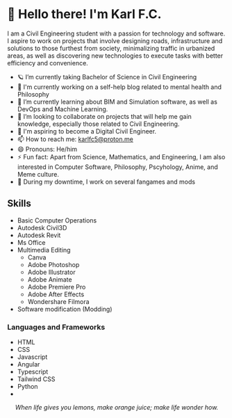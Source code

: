 <h1>👋 Hello there! I'm Karl F.C.  </h1>

I am a Civil Engineering student with a passion for technology and software. I aspire to work on projects that involve designing roads, infrastructure and solutions to those furthest from society, minimalizing traffic in urbanized areas, as well as discovering new technologies to execute tasks with better efficiency and convenience.

- 🪐 I’m currently taking Bachelor of Science in Civil Engineering
- 🔬 I'm currently working on a self-help blog related to mental health and Philosophy
- 🌱 I’m currently learning about BIM and Simulation software, as well as DevOps and Machine Learning.
- 🔎 I’m looking to collaborate on projects that will help me gain knowledge, especially those related to Civil Engineering.
- 🚀 I'm aspiring to become a Digital Civil Engineer.
- 📫 How to reach me: karlfc5@proton.me
- 😄 Pronouns: He/him
- ⚡ Fun fact: Apart from Science, Mathematics, and Engineering, I am also interested in Computer Software, Philosophy, Pscyhology, Anime, and Meme culture.
- 🗿 During my downtime, I work on several fangames and mods



## Skills
 - Basic Computer Operations
 - Autodesk Civil3D
 - Autodesk Revit
 - Ms Office
 - Multimedia Editing
    - Canva
    - Adobe Photoshop
    - Adobe Illustrator
    - Adobe Animate
    - Adobe Premiere Pro
    - Adobe After Effects
    - Wondershare Filmora
 - Software modification (Modding)

### Languages and Frameworks
 - HTML
 - CSS
 - Javascript
 - Angular
 - Typescript
 - Tailwind CSS
 - Python
 - 
<p align="center"> <i><emphasis> When life gives you lemons, make orange juice; make life wonder how. </i> </emphasis> </p>

<!--roads, bridges, ports, airports, SUMO, GIS>
<!-- Infraworks ArcGIS Matlab Staad>
